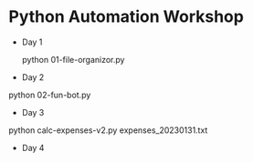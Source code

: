 # Python Automation Workshop #

- Day 1

  python 01-file-organizor.py

- Day 2

python 02-fun-bot.py

- Day 3

python calc-expenses-v2.py expenses_20230131.txt

- Day 4
